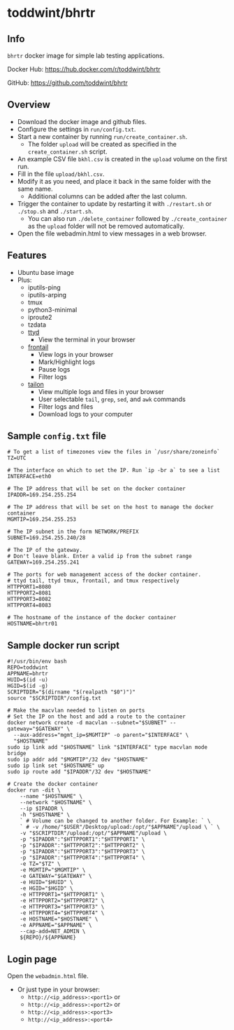 # toddwint/bhrtr

## Info

`bhrtr` docker image for simple lab testing applications.

Docker Hub: <https://hub.docker.com/r/toddwint/bhrtr>

GitHub: <https://github.com/toddwint/bhrtr>


## Overview

- Download the docker image and github files.
- Configure the settings in `run/config.txt`.
- Start a new container by running `run/create_container.sh`. 
  - The folder `upload` will be created as specified in the `create_container.sh` script.
- An example CSV file `bkhl.csv` is created in the `upload` volume on the first run.
- Fill in the file `upload/bkhl.csv`.
- Modify it as you need, and place it back in the same folder with the same name.
  - Additional columns can be added after the last column.
- Trigger the container to update by restarting it with `./restart.sh` or `./stop.sh` and `./start.sh`. 
  - You can also run `./delete_container` followed by `./create_container` as the `upload` folder will not be removed automatically.
- Open the file webadmin.html to view messages in a web browser.


## Features

- Ubuntu base image
- Plus:
  - iputils-ping
  - iputils-arping
  - tmux
  - python3-minimal
  - iproute2
  - tzdata
  - [ttyd](https://github.com/tsl0922/ttyd)
    - View the terminal in your browser
  - [frontail](https://github.com/mthenw/frontail)
    - View logs in your browser
    - Mark/Highlight logs
    - Pause logs
    - Filter logs
  - [tailon](https://github.com/gvalkov/tailon)
    - View multiple logs and files in your browser
    - User selectable `tail`, `grep`, `sed`, and `awk` commands
    - Filter logs and files
    - Download logs to your computer


## Sample `config.txt` file

```
# To get a list of timezones view the files in `/usr/share/zoneinfo`
TZ=UTC

# The interface on which to set the IP. Run `ip -br a` to see a list
INTERFACE=eth0

# The IP address that will be set on the docker container
IPADDR=169.254.255.254

# The IP address that will be set on the host to manage the docker container
MGMTIP=169.254.255.253

# The IP subnet in the form NETWORK/PREFIX
SUBNET=169.254.255.240/28

# The IP of the gateway. 
# Don't leave blank. Enter a valid ip from the subnet range
GATEWAY=169.254.255.241

# The ports for web management access of the docker container.
# ttyd tail, ttyd tmux, frontail, and tmux respectively
HTTPPORT1=8080
HTTPPORT2=8081
HTTPPORT3=8082
HTTPPORT4=8083

# The hostname of the instance of the docker container
HOSTNAME=bhrtr01
```


## Sample docker run script

```
#!/usr/bin/env bash
REPO=toddwint
APPNAME=bhrtr
HUID=$(id -u)
HGID=$(id -g)
SCRIPTDIR="$(dirname "$(realpath "$0")")"
source "$SCRIPTDIR"/config.txt

# Make the macvlan needed to listen on ports
# Set the IP on the host and add a route to the container
docker network create -d macvlan --subnet="$SUBNET" --gateway="$GATEWAY" \
  --aux-address="mgmt_ip=$MGMTIP" -o parent="$INTERFACE" \
  "$HOSTNAME"
sudo ip link add "$HOSTNAME" link "$INTERFACE" type macvlan mode bridge
sudo ip addr add "$MGMTIP"/32 dev "$HOSTNAME"
sudo ip link set "$HOSTNAME" up
sudo ip route add "$IPADDR"/32 dev "$HOSTNAME"

# Create the docker container
docker run -dit \
    --name "$HOSTNAME" \
    --network "$HOSTNAME" \
    --ip $IPADDR \
    -h "$HOSTNAME" \
    ` # Volume can be changed to another folder. For Example: ` \
    ` # -v /home/"$USER"/Desktop/upload:/opt/"$APPNAME"/upload \ ` \
    -v "$SCRIPTDIR"/upload:/opt/"$APPNAME"/upload \
    -p "$IPADDR":"$HTTPPORT1":"$HTTPPORT1" \
    -p "$IPADDR":"$HTTPPORT2":"$HTTPPORT2" \
    -p "$IPADDR":"$HTTPPORT3":"$HTTPPORT3" \
    -p "$IPADDR":"$HTTPPORT4":"$HTTPPORT4" \
    -e TZ="$TZ" \
    -e MGMTIP="$MGMTIP" \
    -e GATEWAY="$GATEWAY" \
    -e HUID="$HUID" \
    -e HGID="$HGID" \
    -e HTTPPORT1="$HTTPPORT1" \
    -e HTTPPORT2="$HTTPPORT2" \
    -e HTTPPORT3="$HTTPPORT3" \
    -e HTTPPORT4="$HTTPPORT4" \
    -e HOSTNAME="$HOSTNAME" \
    -e APPNAME="$APPNAME" \
    --cap-add=NET_ADMIN \
    ${REPO}/${APPNAME}
```


## Login page

Open the `webadmin.html` file.

- Or just type in your browser: 
  - `http://<ip_address>:<port1>` or
  - `http://<ip_address>:<port2>` or
  - `http://<ip_address>:<port3>`
  - `http://<ip_address>:<port4>`
